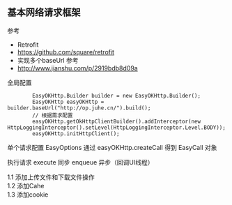 ## 基本网络请求框架

参考
 * Retrofit
 * https://github.com/square/retrofit
 * 实现多个baseUrl 参考
 * http://www.jianshu.com/p/2919bdb8d09a

全局配置
```
        EasyOKHttp.Builder builder = new EasyOKHttp.Builder();
        EasyOKHttp easyOKHttp = builder.baseUrl("http://op.juhe.cn/").build();
        // 根据需求配置
        easyOKHttp.getOkHttpClientBuilder().addInterceptor(new HttpLoggingInterceptor().setLevel(HttpLoggingInterceptor.Level.BODY));
        easyOKHttp.initHttpClient();
```

单个请求配置
        EasyOptions
        通过
        easyOKHttp.createCall 得到 EasyCall 对象

执行请求
        execute 同步
        enqueue 异步（回调UI线程）

1.1 添加上传文件和下载文件操作<br>
1.2 添加Cahe<br>
1.3 添加cookie


